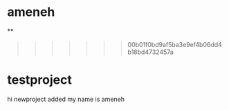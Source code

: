 ameneh
=======
**
>>>>>>> 00b01f0bd9af5ba3e9ef4b06dd4b18bd4732457a
# testproject
 hi newproject added
 my name is ameneh
